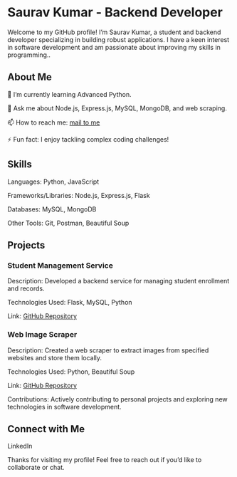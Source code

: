 
# Saurav Kumar - Backend Developer
Welcome to my GitHub profile! I’m Saurav Kumar, a student and backend developer specializing in building robust applications. I have a keen interest in software development and am passionate about improving my skills in programming..

## About Me
🌱 I’m currently learning Advanced Python.

💬 Ask me about Node.js, Express.js, MySQL, MongoDB, and web scraping.

📫 How to reach me: [mail to me](sauravkr.0812@gmail.com)

⚡ Fun fact: I enjoy tackling complex coding challenges!

## Skills
Languages: Python, JavaScript

Frameworks/Libraries: Node.js, Express.js, Flask

Databases: MySQL, MongoDB

Other Tools: Git, Postman, Beautiful Soup

## Projects
### Student Management Service
Description: Developed a backend service for managing student enrollment and records.

Technologies Used: Flask, MySQL, Python

Link: [GitHub Repository](https://github.com/saurav0813/Student-Enrollment-Service)
### Web Image Scraper
Description: Created a web scraper to extract images from specified websites and store them locally.

Technologies Used: Python, Beautiful Soup

Link: [GitHub Repository](https://github.com/saurav0813/WebPicExtractor)

Contributions: Actively contributing to personal projects and exploring new technologies in software development.

## Connect with Me
LinkedIn

Thanks for visiting my profile! Feel free to reach out if you’d like to collaborate or chat.

